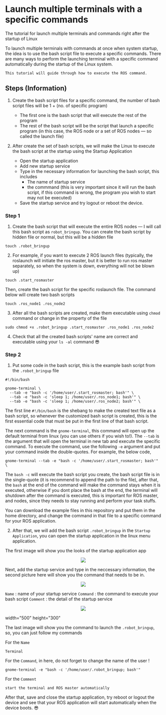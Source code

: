# Launch multiple terminals with a specific commands
The tutorial for launch multiple terminals and commands right after the startup of Linux

To launch multiple terminals with commands at once when system startup, the idea is to use the bash script file to execute a specific commands. There are many ways to perform the launching terminal with a specific command automatically during the startup of the Linux system.

`This tutorial will guide through how to execute the ROS command.`

## Steps (Information)
1. Create the bash script files for a specific command, the number of bash script files will be 1 + (no. of specific program)
    - The first one is the bash script that will execute the rest of the program
    - The rest of the bash script will be the script that launch a specific program (in this case, the ROS node or a set of ROS nodes — so called the launch file)

2. After create the set of bash scripts, we will make the Linux to execute the bash script at the startup using the Startup Application
    - Open the startup application
    - Add new startup service
    - Type in the necessary information for launching the bash script, this includes
        - The name of startup service
        - the commmand (this is very important since it will run the bash script, if this command is wrong, the program you wish to start may not be executed)
    - Save the startup service and try logout or reboot the device.

### Step 1

1. Create the bash script that will execute the entire ROS nodes — I will call this bash script as `robot_bringup`. You can create the bash script by hidden file or normal, but this will be a hidden file
```
touch .robot_bringup
```

2. For example, if you want to execute 2 ROS launch files (typically, the roslaunch will initiate the ros master, but it is better to run ros master separately, so when the system is down, everything will not be blown up)
```
touch .start_rosmaster
```

Then, create the bash script for the specific roslaunch file. The command below will create two bash scripts
```
touch .ros_node1 .ros_node2
```

3. After all the bash scripts are created, make them executable using `chmod` command or change in the property of the file
```
sudo chmod +x .robot_bringup .start_rosmaster .ros_node1 .ros_node2
```

4. Check that all the created bash scripts' name are correct and executable using your `ls -al` command 😎

### Step 2

1. Put some code in the bash script, this is the example bash script from the `.robot_bringup` file
```
#!/bin/bash

gnome-terminal \
  --tab -e "bash -c '/home/user/.start_rosmaster; bash'" \
  --tab -e "bash -c 'sleep 1; /home/user/.ros_node1; bash'" \
  --tab -e "bash -c 'sleep 1; /home/user/.ros_node2; bash'" \
```

The first line `#!/bin/bash` is the shebang to make the created text file as a bash script, so whenever the customized bash script is created, this is the first essential code that must be put in the first line of that bash script.

The next command is the `gnome-terminal`, this command will open up the default terminal from linux (you can use others if you wish to!). The `--tab` is the argument that will open the terminal in new tab and execute the specific command. To execute the command, use the following `-e` argument and put your command inside the double-quotes. For example, the below code,

```
gnome-terminal --tab -e "bash -c '/home/user/.start_rosmaster; bash'" \
```
The `bash -c` will execute the bash script you create, the bash script file is in the single-quote (it is recommend to append the path to the file), after that, the `bash` at the end of the command will make the command stays when it is executed, otherwise if you dont place the bash at the end, the terminal will shutdown after the command is executed, this is important for ROS master, and nodes, since they needs to stay running and perform your task stuffs.

You can download the example files in this repository and put them in the home directory, and change the command in that file to a specific command for your ROS application.

2. After that, we will add the bash script `.robot_bringup` in the `Startup Application`, you can open the startup application in the linux menu application.

The first image will show you the looks of the startup application app

<p align="center">
  <img src="https://github.com/gmp-prem/launch-multiple-terminals-commands/images/1.png">
</p>

Next, add the startup service and type in the neccessary information, the second picture here will show you the command that needs to be in.

<p align="center">
  <img src="https://github.com/gmp-prem/launch-multiple-terminals-commands/images/2.png">
</p>

`Name` : name of your startup service
`Command` : the command to execute your bash script
`Comment` : the detail of the startup service

<p align="center">
  <img src="https://github.com/gmp-prem/launch-multiple-terminals-commands/images/3.png">
</p>

width="500" height="300"

The last image will show you the command to launch the `.robot_bringup`, so, you can just follow my commands

For the `Name`
```
Terminal
```

For the `Command`, in here, do not forget to change the name of the user !
```
gnome-terminal -e "bash -c '/home/user/.robot_bringup; bash'"
```

For the `Comment`
```
start the terminal and ROS master automatically
```
After that, save and close the startup application, try reboot or logout the device and see that your ROS application will start automatically when the device boots. 😎